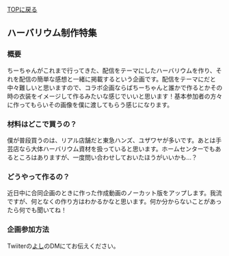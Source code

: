 [TOPに戻る](https://kkumt93.github.io/Chihiro_1stAnni/)
## ハーバリウム制作特集

### 概要
ちーちゃんがこれまで行ってきた、配信をテーマにしたハーバリウムを作り、それを配信の簡単な感想と一緒に掲載するという企画です。配信をテーマにだと中々難しいと思いますので、コラボ企画ならばちーちゃんと誰かで作るとかその時の衣装をイメージして作るみたいな感じでいいと思います！基本参加者の方々に作ってもらいその画像を僕に渡してもらう感じになります。

### 材料はどこで買うの？
僕が普段買うのは、リアル店舗だと東急ハンズ、ユザワヤが多いです。あとは手芸店なら大体ハーバリウム資材を扱っていると思います。ホームセンターでもあるところはありますが、一度問い合わせしておいたほうがいいかも…？

### どうやって作るの？
近日中に合同企画のときに作った作成動画のノーカット版をアップします。我流ですが、何となくの作り方はわかるかなと思います。何か分からないことがあったら何でも聞いてね！

### 企画参加方法
Twiiterの[よし](https://twitter.com/yosisanae)のDMにてお伝えください。
